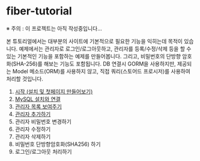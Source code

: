 # fiber-tutorial

※ 주의 : 이 프로젝트는 아직 작성중입니다...

본 튜토리얼에서는 대부분의 사이트에 기본적으로 필요한 기능을 익히는데 목적이 있습니다. 
예제에서는 관리자로 로그인/로그아웃하고, 관리자를 등록/수정/삭제 등을 할 수 있는 기본적인 기능을 포함하는 예제를 만들어봅니다. 
그리고, 비밀번호의 단방향 암호화(SHA-256)를 해보는 기능도 포함됩니다. 
DB 연결시 GORM을 사용하지만, 제공되는 Model 메소드(ORM)를 사용하지 않고, 직접 쿼리(스토어드 프로시저)를 사용하여 처리할 것입니다.

1. [시작 (설치 및 첫페이지 만들어보기)](docs/TUTORIAL01.md)
2. [MySQL 설치와 연결](docs/TUTORIAL02.md)
3. [관리자 목록 보여주기](docs/TUTORIAL03.md)
4. [관리자 추가하기](docs/TUTORIAL04.md)
5. 관리자 비밀번호 변경하기
6. 관리자 수정하기
7. 관리자 삭제하기
8. 비밀번호 단방향암호화(SHA256) 하기
9. 로그인/로그아웃 처리하기
